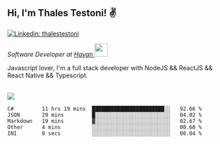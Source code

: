 <h2>Hi, I'm Thales Testoni! &#9996</h2>

[![Linkedin: thalestestoni](https://img.shields.io/badge/-Linkedin-blue?style=flat&logo=Linkedin&logoColor=white&link=https://www.linkedin.com/in/thalestestoni/)](https://www.linkedin.com/in/thalestestoni/)

<p><em>Software Developer at <a href="https://www.havan.com.br/">Havan </a><img src="https://media.giphy.com/media/WUlplcMpOCEmTGBtBW/giphy.gif" width="30"> 
</em></p>

<p>Javascript lover, I'm a full stack developer with NodeJS && ReactJS && React Native && Typescript.</p>

<br>

<img src="https://github-readme-stats.vercel.app/api?username=thalestestoni&&show_icons=true&theme=radical">

<!--START_SECTION:waka-->
```text
C#         11 hrs 19 mins  ███████████████████████░░   92.66 % 
JSON       29 mins         █░░░░░░░░░░░░░░░░░░░░░░░░   04.02 % 
Markdown   19 mins         ▓░░░░░░░░░░░░░░░░░░░░░░░░   02.67 % 
Other      4 mins          ░░░░░░░░░░░░░░░░░░░░░░░░░   00.60 % 
INI        0 secs          ░░░░░░░░░░░░░░░░░░░░░░░░░   00.04 % 
```
<!--END_SECTION:waka-->
